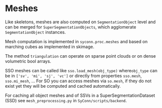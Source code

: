 # Meshes
Like skeletons, meshes are also computed on `SegmentationObject` level and can
be merged for `SuperSegmentationObjects`, which agglomerate `SegmentationObject`
instances.

Mesh computation is implemented in `syconn.proc.meshes` and based on marching
cubes as implemented in skimage.

The method `triangulation` can operate on sparse point clouds or on dense
volumetric bool arrays.

SSO meshes can be called like `sso.load_mesh(obj_type)` where`obj_type` can be
 in `['sv', 'mi', 'sj', 'vc']` or directly from properties `sso.mesh`, `sso.mi_mesh`, ...
 For SO you can access meshes via `so.mesh`, if they do not exist yet they will
 be computed and cached automatically.

For caching all object meshes and of SSVs in a SuperSegmentationDataset (SSD)
see `mesh_preprocessing.py` in `SyConn/scripts/backend`.




